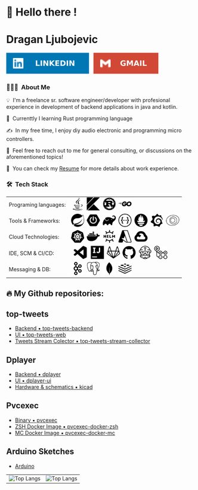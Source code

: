 
# 👋 Hello there !
# Dragan Ljubojevic 
<a href="www.linkedin.com/in/dragan-ljubojevic-8304162
"><img alt="LinkedIn" src="assets/linkedin.svg"/></a> &nbsp;
<a href="mailto:dragan.ljubojevic@gmail.com"><img alt="Gmail" src="assets/gmail.svg" /></a>
 
### 👨🏻‍💻 &nbsp;About Me

💡 &nbsp;I'm a freelance sr. software engineer/developer with profesional experience in development of backend applications in java and kotlin. 

🌱 &nbsp;Currenttly I learning Rust programming language

✍️ &nbsp;In my free time, I enjoy diy audio electronic and programming micro controllers.

💬 &nbsp;Feel free to reach out to me for general consulting, or discussions on the aforementioned topics!

📄 &nbsp;You can check my [Resume](https://drive.google.com) for more details about work experience.


### 🛠 &nbsp;Tech Stack
|||
| --- | --- |
| Programing languages: | <img alt="Java" src="assets/java.svg" width=35px>&nbsp;&nbsp;<img alt="Kotlin" src="assets/kotlin.svg" width=35px>&nbsp;&nbsp;<img alt="Rust" src="assets/rust.svg" width=35px>&nbsp;&nbsp;<img alt="Go" src="assets/go.svg" width=35px> |
| Tools & Frameworks:| <img alt="Spring" src="assets/spring.svg" width=35px>&nbsp;&nbsp;<img alt="Spring Boot" src="assets/springboot.svg" width=35px>&nbsp;&nbsp;<img alt="Gradle" src="assets/gradle.svg" width=35px>&nbsp;&nbsp;<img alt="Swagger" src="assets/swagger.svg" width=35px>&nbsp;&nbsp;<img alt="Prometheus" src="assets/prometheus.svg" width=35px>&nbsp;&nbsp;<img alt="Grafana" src="assets/grafana.svg" width=35px>&nbsp;&nbsp;<img alt="Newrelic" src="assets/newrelic.svg" width=35px>|
| Cloud Technologies: | <img alt="Kubernetes" src="assets/kubernetes.svg" width=35px>&nbsp;&nbsp;<img alt="Docker" src="assets/docker.svg" width=35px>&nbsp;&nbsp;<img alt="Helm" src="assets/helm.svg" width=35px>&nbsp;&nbsp;<img alt="Azure" src="assets/microsoftazure.svg" width=35px>&nbsp;&nbsp;<img alt="Google Cloud" src="assets/googlecloud.svg" width=35px> |
| IDE, SCM & CI/CD: |&nbsp;&nbsp;<img alt="VSCode" src="assets/visualstudiocode.svg" width=35px>  &nbsp;&nbsp;<img alt="IntelliJ Idea" src="assets/intellijidea.svg" width=35px>&nbsp;&nbsp;<img alt="GitLab" src="assets/gitlab.svg" width=35px>&nbsp;&nbsp;<img alt="Github" src="assets/github.svg" width=35px>&nbsp;&nbsp;<img alt="TravisCI" src="assets/travisci.svg" width=35px>&nbsp;&nbsp;<img alt="TravisCI" src="assets/githubactions.svg" width=35px>|
| Messaging & DB: | <img alt="Apache Kafka" src="assets/apachekafka.svg" width=35px>&nbsp;&nbsp;<img alt="PostgreSQL" src="assets/postgresql.svg" width=35px>&nbsp;&nbsp;<img alt="MongoDB" src="assets/mongodb.svg" width=35px>&nbsp;&nbsp;<img alt="Redis" src="assets/redis.svg" width=35px>|


## 🔥 My Github repositories: 
## top-tweets
- [Backend ▪️ top-tweets-backend](top-tweets-backend)
- [UI ▪️ top-tweets-web](top-tweets-web)
- [Tweets Stream Colector ▪️ top-tweets-stream-collector](top-tweets-stream-collector)


## Dplayer
- [Backend ▪️ dplayer](dplayer)
- [UI ▪️ dplayer-ui](dplayer-ui)
- [Hardware & schematics ▪️ kicad](kicad)

## Pvcexec
- [Binary ▪️ pvcexec](pvcexec)
- [ZSH Docker Image ▪️ pvcexec-docker-zsh](pvcexec-docker-zsh)
- [MC Docker Image ▪️ pvcexec-docker-mc](pvcexec-docker-mc)

## Arduino Sketches
- [Arduino](arduino)


| | |
| --- | --- |
|![Top Langs](https://github-readme-stats.vercel.app/api?username=ljufa&show_icons=true)|![Top Langs](https://github-readme-stats.vercel.app/api/top-langs/?username=ljufa)|